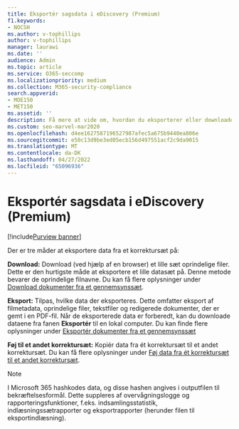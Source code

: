 ```yaml
---
title: Eksportér sagsdata i eDiscovery (Premium)
f1.keywords:
- NOCSH
ms.author: v-tophillips
author: v-tophillips
manager: laurawi
ms.date: ''
audience: Admin
ms.topic: article
ms.service: O365-seccomp
ms.localizationpriority: medium
ms.collection: M365-security-compliance
search.appverid:
- MOE150
- MET150
ms.assetid: ''
description: Få mere at vide om, hvordan du eksporterer eller downloader indhold fra et korrektursæt til præsentationer eller eksterne korrekturer i en eDiscovery-sag (Premium).
ms.custom: seo-marvel-mar2020
ms.openlocfilehash: d4ee1627587196527987afec5a675b9440ea806e
ms.sourcegitcommit: e50c13d9be3ed05ecb156d497551acf2c9da9015
ms.translationtype: MT
ms.contentlocale: da-DK
ms.lasthandoff: 04/27/2022
ms.locfileid: "65096936"
---
```

# <a name="export-case-data-in-ediscovery-premium"></a>Eksportér sagsdata i eDiscovery (Premium)

[!include[Purview banner](../includes/purview-rebrand-banner.md)]

Der er tre måder at eksportere data fra et korrektursæt på:

**Download:** Download (ved hjælp af en browser) et lille sæt oprindelige filer. Dette er den hurtigste måde at eksportere et lille datasæt på. Denne metode bevarer de oprindelige filnavne. Du kan få flere oplysninger under [Download dokumenter fra et gennemsynssæt](download-documents-from-review-set.md).

**Eksport:** Tilpas, hvilke data der eksporteres. Dette omfatter eksport af filmetadata, oprindelige filer, tekstfiler og redigerede dokumenter, der er gemt i en PDF-fil. Når de eksporterede data er forberedt, kan du downloade dataene fra fanen **Eksportér** til en lokal computer. Du kan finde flere oplysninger under [Eksportér dokumenter fra et gennemsynssæt](export-documents-from-review-set.md)

**Føj til et andet korrektursæt:** Kopiér data fra ét korrektursæt til et andet korrektursæt. Du kan få flere oplysninger under [Føj data fra ét korrektursæt til et andet korrektursæt](add-data-to-review-set-from-another-review-set.md).

> [!NOTE]
> I Microsoft 365 hashkodes data, og disse hashen angives i outputfilen til bekræftelsesformål. Dette suppleres af overvågningslogge og rapporteringsfunktioner, f.eks. indsamlingsstatistik, indlæsningssætrapporter og eksportrapporter (herunder filen til eksportindlæsning).
